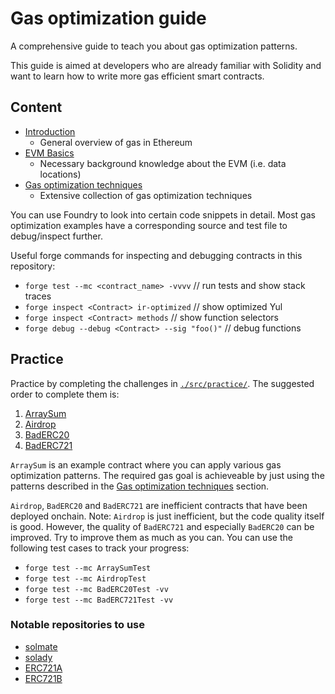 # Gas optimization guide

A comprehensive guide to teach you about gas optimization patterns.

This guide is aimed at developers who are already familiar with Solidity and want to learn how to write more gas efficient smart contracts.

## Content

- [Introduction](INTRO.md)
  - General overview of gas in Ethereum
- [EVM Basics](BASICS.md)
  - Necessary background knowledge about the EVM (i.e. data locations)
- [Gas optimization techniques](OPTIMIZATIONS.md)
  - Extensive collection of gas optimization techniques

You can use Foundry to look into certain code snippets in detail. Most gas optimization examples have a corresponding source and test file to debug/inspect further.

Useful forge commands for inspecting and debugging contracts in this repository:

- `forge test --mc <contract_name> -vvvv` // run tests and show stack traces
- `forge inspect <Contract> ir-optimized` // show optimized Yul
- `forge inspect <Contract> methods` // show function selectors
- `forge debug --debug <Contract> --sig "foo()"` // debug functions

## Practice

Practice by completing the challenges in [`./src/practice/`](./src/practice/). The suggested order to complete them is:

1. [ArraySum](./src/practice/ArraySum.sol)
2. [Airdrop](./src/practice/Airdrop.sol)
3. [BadERC20](./src/practice/BadERC20.sol)
4. [BadERC721](./src/practice/BadERC721.sol)

`ArraySum` is an example contract where you can apply various gas optimization patterns. The required gas goal is achieveable by just using the patterns described in the [Gas optimization techniques](OPTIMIZATIONS.md) section.

`Airdrop`, `BadERC20` and `BadERC721` are inefficient contracts that have been deployed onchain. Note: `Airdrop` is just inefficient, but the code quality itself is good. However, the quality of `BadERC721` and especially `BadERC20` can be improved. Try to improve them as much as you can. You can use the following test cases to track your progress:

- `forge test --mc ArraySumTest`
- `forge test --mc AirdropTest`
- `forge test --mc BadERC20Test -vv`
- `forge test --mc BadERC721Test -vv`

### Notable repositories to use

- [solmate](https://github.com/transmissions11/solmate)
- [solady](https://github.com/Vectorized/solady/tree/main)
- [ERC721A](https://github.com/chiru-labs/ERC721A/tree/main)
- [ERC721B](https://github.com/beskay/ERC721B)
